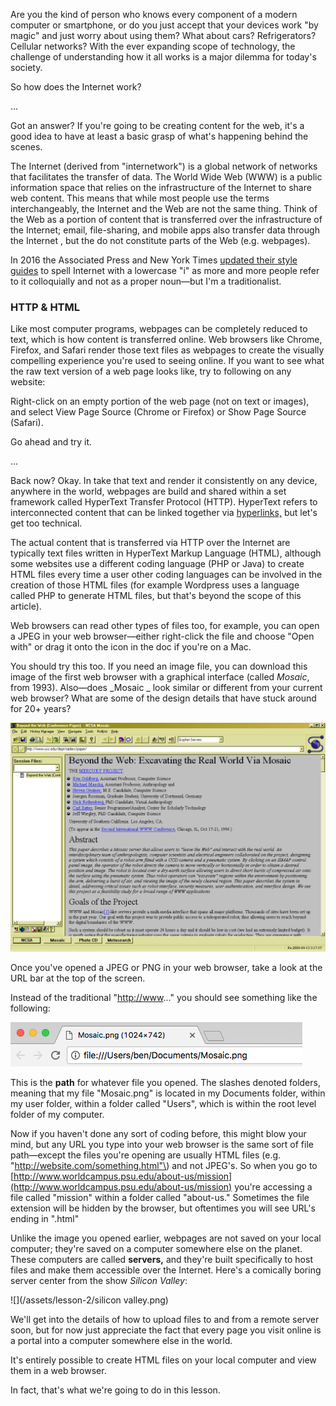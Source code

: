 Are you the kind of person who knows every component of a modern computer or smartphone, or do you just accept that your devices work "by magic" and just worry about using them? What about cars? Refrigerators? Cellular networks? With the ever expanding scope of technology, the challenge of understanding how it all works is a major dilemma for today's society.

So how does the Internet work?

...

Got an answer? If you're going to be creating content for the web, it's a good idea to have at least a basic grasp of what's happening behind the scenes.

The Internet \(derived from "internetwork"\) is a global network of networks  that facilitates the transfer of data. The World Wide Web \(WWW\) is a public information space that relies on the infrastructure of the Internet to share web content. This means that while most people use the terms interchangeably, the Internet and the Web are not the same thing. Think of the Web as a portion of content that is transferred over the infrastructure of the Internet; email, file-sharing, and mobile apps also transfer data through the Internet , but the do not constitute parts of the Web \(e.g. webpages\).

In 2016 the Associated Press and New York Times [updated their style guides](https://www.nytimes.com/2016/06/02/insider/now-it-is-official-the-internet-is-over.html) to spell Internet with a lowercase "i" as more and more people refer to it colloquially and not as a proper noun—but I'm a traditionalist.

### HTTP & HTML

Like most computer programs, webpages can be completely reduced to text, which is how content is transferred online. Web browsers like Chrome, Firefox, and Safari render those text files as webpages to create the visually compelling experience you're used to seeing online. If you want to see what the raw text version of a web page looks like, try to following on any website:

Right-click on an empty portion of the web page \(not on text or images\), and select View Page Source \(Chrome or Firefox\) or Show Page Source \(Safari\).

Go ahead and try it.

...

Back now? Okay. In take that text and render it consistently on any device, anywhere in the world, webpages are build and shared within a set framework called HyperText Transfer Protocol \(HTTP\). HyperText refers to interconnected content that can be linked together via [hyperlinks,](https://en.wikipedia.org/wiki/Hyperlink) but let's get too technical.

The actual content that is transferred via HTTP over the Internet are typically text files written in HyperText Markup Language \(HTML\), although some websites use a different coding language \(PHP or Java\) to create HTML files every time a user other coding languages can be involved in the creation of those HTML files \(for example Wordpress uses a language called PHP to generate HTML files, but that's beyond the scope of this article\).

Web browsers can read other types of files too, for example, you can open a JPEG in your web browser—either right-click the file and choose "Open with" or drag it onto the icon in the doc if you're on a Mac.

You should try this too. If you need an image file, you can download this image of the first web browser with a graphical interface \(called _Mosaic_, from 1993\). Also—does _Mosaic _ look similar or different from your current web browser? What are some of the design details that have stuck around for 20+ years?

![](/assets/lesson-2/Mosaic.png)

Once you've opened a JPEG or PNG in your web browser, take a look at the URL bar at the top of the screen.

Instead of the traditional "[http://www](http://www)..." you should see something like the following:

![](/assets/lesson-2/local-file.png)

This is the **path** for whatever file you opened. The slashes denoted folders, meaning that my file "Mosaic.png" is located in my Documents folder, within my user folder, within a folder called "Users", which is within the root level folder of my computer.

Now if you haven't done any sort of coding before, this might blow your mind, but any URL you type into your web browser is the same sort of file path—except the files you're opening are usually HTML files \(e.g. "http://website.com/something.html"\) and not JPEG's. So when you go to [http://www.worldcampus.psu.edu/about-us/mission](http://www.worldcampus.psu.edu/about-us/mission) you're accessing a file called "mission" within a folder called "about-us." Sometimes the file extension will be hidden by the browser, but oftentimes you will see URL's ending in ".html"

Unlike the image you opened earlier, webpages are not saved on your local computer; they're saved on a computer somewhere else on the planet. These computers are called **servers,** and they're built specifically to host files and make them accessible over the Internet. Here's a comically boring server center from the show _Silicon Valley_:

![](/assets/lesson-2/silicon valley.png)

We'll get into the details of how to upload files to and from a remote server soon, but for now just appreciate the fact that every page you visit online is a portal into a computer somewhere else in the world.

It's entirely possible to create HTML files on your local computer and view them in a web browser.

In fact, that's what we're going to do in this lesson.

